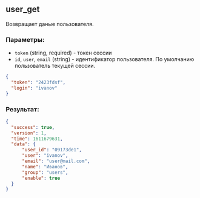 ## user_get
Возвращает даные пользователя.

### Параметры:
- ```token``` (string, required) - токен сессии
- ```id```, ```user```, ```email``` (string) - идентификатор пользователя. По умолчанию пользователь текущей сессии. 
```json
{
  "token": "2423fdsf",
  "login": "ivanov"
}
```

### Результат:
```json
{
  "success": true,
  "version": 1,
  "time": 1611679631,
  "data": {
      "user_id": "09173de1", 
      "user": "ivanov", 
      "email": "user@mail.com", 
      "name": "Иванов", 
      "group": "users", 
      "enable": true
  }
}
```
